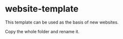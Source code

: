 # website-template
This template can be used as the basis of new websites.

Copy the whole folder and rename it.
